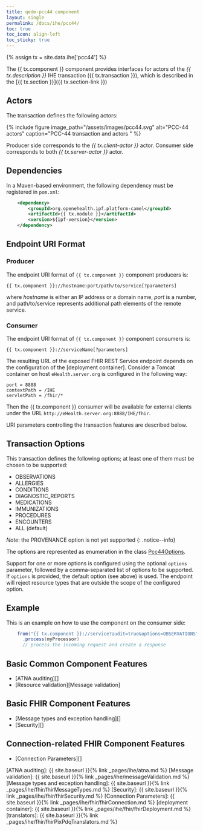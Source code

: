 ```yaml
---
title: qedm-pcc44 component
layout: single
permalink: /docs/ihe/pcc44/
toc: true
toc_icon: align-left
toc_sticky: true
---
```


{% assign tx = site.data.ihe['pcc44'] %}

The {{ tx.component }} component provides interfaces for actors of the *{{ tx.description }}* IHE transaction ({{ tx.transaction }}),
which is described in the [{{ tx.section }}]({{ tx.section-link }})

## Actors

The transaction defines the following actors:

{% include figure image_path="/assets/images/pcc44.svg" alt="PCC-44 actors" caption="PCC-44 transaction and actors " %}

Producer side corresponds to the *{{ tx.client-actor }}* actor.
Consumer side corresponds to both *{{ tx.server-actor }}* actor.

## Dependencies

In a Maven-based environment, the following dependency must be registered in `pom.xml`:

```xml
    <dependency>
        <groupId>org.openehealth.ipf.platform-camel</groupId>
        <artifactId>{{ tx.module }}</artifactId>
        <version>${ipf-version}</version>
    </dependency>
```

## Endpoint URI Format

### Producer

The endpoint URI format of `{{ tx.component }}` component producers is:

```
{{ tx.component }}://hostname:port/path/to/service[?parameters]
```

where *hostname* is either an IP address or a domain name, *port* is a number, and path/to/service represents additional path 
elements of the remote service.

### Consumer

The endpoint URI format of `{{ tx.component }}` component consumers is:

```
{{ tx.component }}://serviceName[?parameters]
```

The resulting URL of the exposed FHIR REST Service endpoint depends on the configuration of the [deployment container].
Consider a Tomcat container on  host `eHealth.server.org` is configured in the following way:

```
port = 8888
contextPath = /IHE
servletPath = /fhir/*
```

Then the {{ tx.component }} consumer will be available for external clients under the URL 
`http://eHealth.server.org:8888/IHE/fhir`.

URI parameters controlling the transaction features are described below.

## Transaction Options

This transaction defines the following options; at least one of them must be chosen to be supported:
 
 * OBSERVATIONS
 * ALLERGIES
 * CONDITIONS
 * DIAGNOSTIC_REPORTS
 * MEDICATIONS
 * IMMUNIZATIONS
 * PROCEDURES
 * ENCOUNTERS
 * ALL (default)

*Note*: the PROVENANCE option is not yet supported
{: .notice--info}

The options are represented as enumeration in the class [Pcc44Options](../apidocs/org/openehealth/ipf/platform/camel/ihe/fhir/pcc44/Pcc44Options.html).

Support for one or more options is configured using the optional `options` parameter, followed by a comma-separated list of
options to be supported. If `options` is provided, the default option (see above) is used.
The endpoint will reject resource types that are outside the scope of the configured option.

## Example

This is an example on how to use the component on the consumer side:

```java
    from("{{ tx.component }}://service?audit=true&options=OBSERVATIONS")
      .process(myProcessor)
      // process the incoming request and create a response
```

## Basic Common Component Features

* [ATNA auditing][]
* [Resource validation][Message validation]

## Basic FHIR Component Features

* [Message types and exception handling][]
* [Security][]

## Connection-related FHIR Component Features

* [Connection Parameters][]


[ATNA auditing]: {{ site.baseurl }}{% link _pages/ihe/atna.md %}
[Message validation]: {{ site.baseurl }}{% link _pages/ihe/messageValidation.md %}
[Message types and exception handling]: {{ site.baseurl }}{% link _pages/ihe/fhir/fhirMessageTypes.md %}
[Security]: {{ site.baseurl }}{% link _pages/ihe/fhir/fhirSecurity.md %}
[Connection Parameters]: {{ site.baseurl }}{% link _pages/ihe/fhir/fhirConnection.md %}
[deployment container]: {{ site.baseurl }}{% link _pages/ihe/fhir/fhirDeployment.md %}
[translators]: {{ site.baseurl }}{% link _pages/ihe/fhir/fhirPixPdqTranslators.md %}
